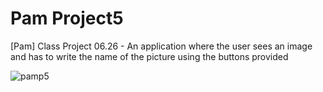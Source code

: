 # Pam Project5
[Pam] Class Project 06.26 - An application where the user sees an image and has to write the name of the picture using the buttons provided

![pamp5](https://user-images.githubusercontent.com/74061746/123558883-26f71200-d76f-11eb-8f67-ea1ce4553d21.jpg)
